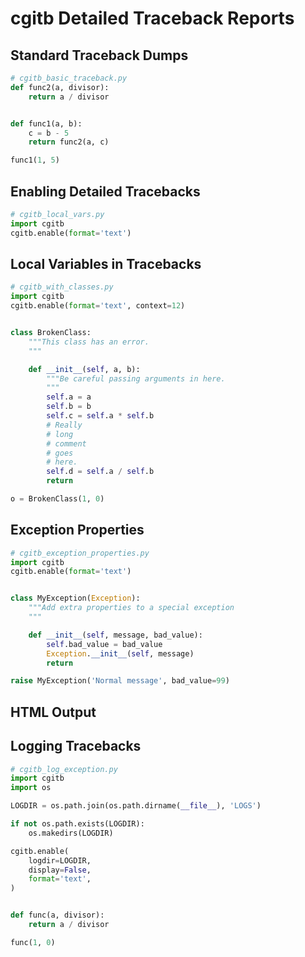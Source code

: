 # cgitb Detailed Traceback Reports

## Standard Traceback Dumps

```python
# cgitb_basic_traceback.py
def func2(a, divisor):
    return a / divisor


def func1(a, b):
    c = b - 5
    return func2(a, c)

func1(1, 5)
```

## Enabling Detailed Tracebacks

```python
# cgitb_local_vars.py
import cgitb
cgitb.enable(format='text')
```

## Local Variables in Tracebacks

```python
# cgitb_with_classes.py
import cgitb
cgitb.enable(format='text', context=12)


class BrokenClass:
    """This class has an error.
    """

    def __init__(self, a, b):
        """Be careful passing arguments in here.
        """
        self.a = a
        self.b = b
        self.c = self.a * self.b
        # Really
        # long
        # comment
        # goes
        # here.
        self.d = self.a / self.b
        return

o = BrokenClass(1, 0)
```

## Exception Properties

```python
# cgitb_exception_properties.py
import cgitb
cgitb.enable(format='text')


class MyException(Exception):
    """Add extra properties to a special exception
    """

    def __init__(self, message, bad_value):
        self.bad_value = bad_value
        Exception.__init__(self, message)
        return

raise MyException('Normal message', bad_value=99)
```

## HTML Output

## Logging Tracebacks

```python
# cgitb_log_exception.py
import cgitb
import os

LOGDIR = os.path.join(os.path.dirname(__file__), 'LOGS')

if not os.path.exists(LOGDIR):
    os.makedirs(LOGDIR)

cgitb.enable(
    logdir=LOGDIR,
    display=False,
    format='text',
)


def func(a, divisor):
    return a / divisor

func(1, 0)
```
